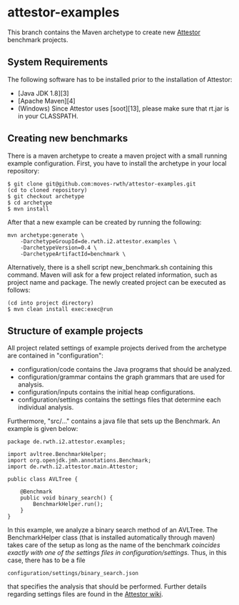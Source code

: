 # attestor-examples

This branch contains the Maven archetype to create new [Attestor][1] benchmark projects.

## System Requirements

The following software has to be installed prior to the installation of Attestor:

- [Java JDK 1.8][3]
- [Apache Maven][4]
- (Windows) Since Attestor uses [soot][13], please make sure that rt.jar is in your CLASSPATH.

## Creating new benchmarks

There is a maven archetype to create a maven project with a small running example configuration.
First, you have to install the archetype in your local repository:

    $ git clone git@github.com:moves-rwth/attestor-examples.git
    (cd to cloned repository)
    $ git checkout archetype
    $ cd archetype
    $ mvn install

After that a new example can be created by running the following:

    mvn archetype:generate \
        -DarchetypeGroupId=de.rwth.i2.attestor.examples \
        -DarchetypeVersion=0.4 \
        -DarchetypeArtifactId=benchmark \

Alternatively, there is a shell script new_benchmark.sh containing this command.
Maven will ask for a few project related information, such as project name and 
package.
The newly created project can be executed as follows:

    (cd into project directory)
    $ mvn clean install exec:exec@run

## Structure of example projects

All project related settings of example projects derived from the archetype are contained in "configuration":

- configuration/code contains the Java programs that should be analyzed.
- configuration/grammar contains the graph grammars that are used for analysis.
- configuration/inputs contains the initial heap configurations.
- configuration/settings contains the settings files that determine each individual analysis.

Furthermore, "src/..." contains a java file that sets up the Benchmark.
An example is given below:

    package de.rwth.i2.attestor.examples;

    import avltree.BenchmarkHelper;
    import org.openjdk.jmh.annotations.Benchmark;
    import de.rwth.i2.attestor.main.Attestor;

    public class AVLTree {

        @Benchmark
        public void binary_search() {
            BenchmarkHelper.run();
        }
    }

In this example, we analyze a binary search method of an AVLTree.
The BenchmarkHelper class (that is installed automatically through maven) takes care of the setup as long as the name
of the benchmark *coincides exactly with one of the settings files in configuration/settings*.
Thus, in this case, there has to be a file

    configuration/settings/binary_search.json

that specifies the analysis that should be performed.
Further details regarding settings files are found in the [Attestor wiki][2].

[1]: https://github.com/moves-rwth/attestor
[2]: https://github.com/moves-rwth/attestor/wiki/Settings-file
